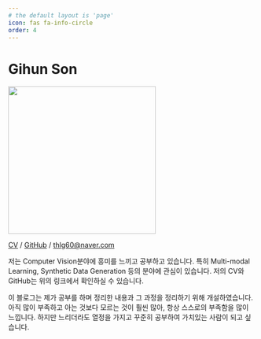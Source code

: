 ```yaml
---
# the default layout is 'page'
icon: fas fa-info-circle
order: 4
---
```

# Gihun Son

<p align="left">
  <img src="https://github.com/gihuni99/gihuni99.github.io/assets/90080065/9515c438-7fdb-42ba-a78c-4d692f75fc8b" width="300">
</p>

[CV](https://drive.google.com/file/d/1sxhFIcE_qQbqsJinM0ZkC_32E4HiNoUj/view?usp=share_link) / [GitHub](https://github.com/gihuni99) / <thlg60@naver.com> 

저는 Computer Vision분야에 흥미를 느끼고 공부하고 있습니다. 특히 Multi-modal Learning, Synthetic Data Generation 등의 분야에 관심이 있습니다. 저의 CV와 GitHub는 위의 링크에서 확인하실 수 있습니다.

이 블로그는 제가 공부를 하며 정리한 내용과 그 과정을 정리하기 위해 개설하였습니다. 아직 많이 부족하고 아는 것보다 모르는 것이 훨씬 많아, 항상 스스로의 부족함을 많이 느낍니다. 하지만 느리더라도 열정을 가지고 꾸준히 공부하여 가치있는 사람이 되고 싶습니다.